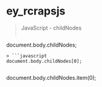 # ey_rcrapsjs
> JavaScript - childNodes
> ```javascript
document.body.childNodes;
```
> ```javascript
document.body.childNodes[0];
```
> ```javascript
document.body.childNodes.item(0);
```

